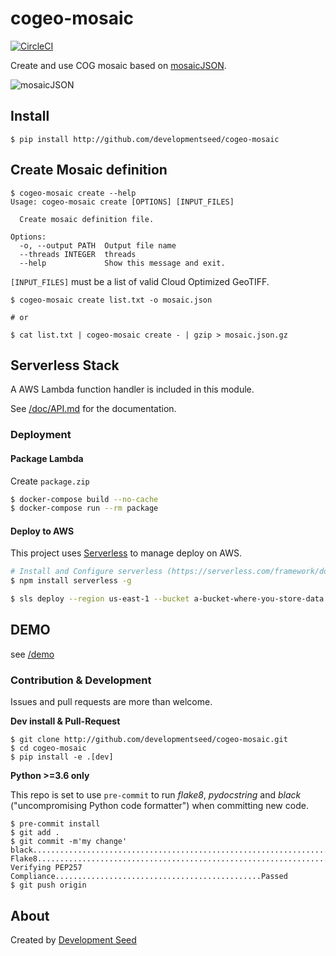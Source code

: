 # cogeo-mosaic

[![CircleCI](https://circleci.com/gh/developmentseed/cogeo-mosaic.svg?style=svg)](https://circleci.com/gh/developmentseed/cogeo-mosaic)

Create and use COG mosaic based on [mosaicJSON](https://github.com/developmentseed/mosaicjson-spec).

![mosaicJSON](https://user-images.githubusercontent.com/10407788/57888417-1fc75100-7800-11e9-93a3-b54d06fb4cd2.png)


## Install
```
$ pip install http://github.com/developmentseed/cogeo-mosaic
```

## Create Mosaic definition
```
$ cogeo-mosaic create --help
Usage: cogeo-mosaic create [OPTIONS] [INPUT_FILES]

  Create mosaic definition file.

Options:
  -o, --output PATH  Output file name
  --threads INTEGER  threads
  --help             Show this message and exit.
 ```

`[INPUT_FILES]` must be a list of valid Cloud Optimized GeoTIFF.

```
$ cogeo-mosaic create list.txt -o mosaic.json

# or 

$ cat list.txt | cogeo-mosaic create - | gzip > mosaic.json.gz
```

## Serverless Stack

A AWS Lambda function handler is included in this module.

See [/doc/API.md](/doc/API.md) for the documentation. 


### Deployment

#### Package Lambda

Create `package.zip`

```bash
$ docker-compose build --no-cache
$ docker-compose run --rm package
```

#### Deploy to AWS

This project uses [Serverless](https://serverless.com) to manage deploy on AWS.

```bash
# Install and Configure serverless (https://serverless.com/framework/docs/providers/aws/guide/credentials/)
$ npm install serverless -g 

$ sls deploy --region us-east-1 --bucket a-bucket-where-you-store-data
```

## DEMO

see [/demo](/demo)


### Contribution & Development

Issues and pull requests are more than welcome.

**Dev install & Pull-Request**

```
$ git clone http://github.com/developmentseed/cogeo-mosaic.git
$ cd cogeo-mosaic
$ pip install -e .[dev]
```


**Python >=3.6 only**

This repo is set to use `pre-commit` to run *flake8*, *pydocstring* and *black* ("uncompromising Python code formatter") when committing new code.

```
$ pre-commit install
$ git add .
$ git commit -m'my change'
black....................................................................Passed
Flake8...................................................................Passed
Verifying PEP257 Compliance..............................................Passed
$ git push origin
```


## About
Created by [Development Seed](<http://developmentseed.org>)
